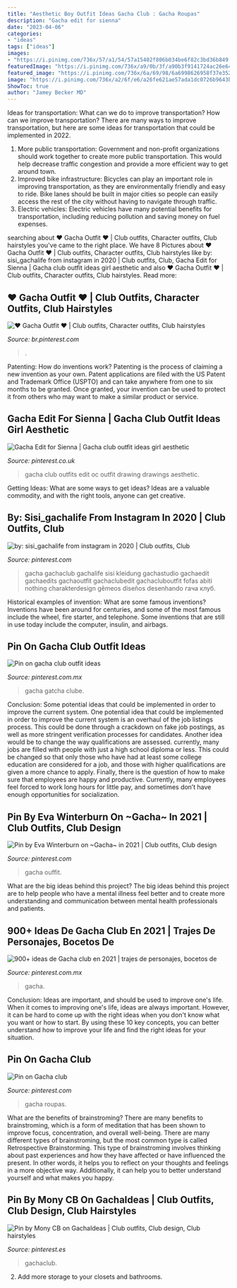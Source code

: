```yaml
---
title: "Aesthetic Boy Outfit Ideas Gacha Club : Gacha Roupas"
description: "Gacha edit for sienna"
date: "2023-04-06"
categories:
- "ideas"
tags: ["ideas"]
images:
- "https://i.pinimg.com/736x/57/a1/54/57a15402f806b034be6f82c3bd36b849.jpg"
featuredImage: "https://i.pinimg.com/736x/a9/0b/3f/a90b3f9141724ac26e6431d24f6390f2.jpg"
featured_image: "https://i.pinimg.com/736x/6a/69/98/6a6998626958f37e352bad76082f73f5.jpg"
image: "https://i.pinimg.com/736x/a2/6f/e6/a26fe621ae57ada1dc0726b9643b6695.jpg"
ShowToc: true
author: "Jamey Becker MD"
---
```



Ideas for transportation: What can we do to improve transportation?
How can we improve transportation? 
There are many ways to improve transportation, but here are some ideas for transportation that could be implemented in 2022.

1. More public transportation: Government and non-profit organizations should work together to create more public transportation. This would help decrease traffic congestion and provide a more efficient way to get around town.
2. Improved bike infrastructure: Bicycles can play an important role in improving transportation, as they are environmentally friendly and easy to ride. Bike lanes should be built in major cities so people can easily access the rest of the city without having to navigate through traffic. 
3. Electric vehicles: Electric vehicles have many potential benefits for transportation, including reducing pollution and saving money on fuel expenses.

	

		
searching about ♥ Gacha Outfit ♥ | Club outfits, Character outfits, Club hairstyles you've came to the right place. We have 8 Pictures about ♥ Gacha Outfit ♥ | Club outfits, Character outfits, Club hairstyles like by: sisi_gachalife from instagram in 2020 | Club outfits, Club, Gacha Edit for Sienna | Gacha club outfit ideas girl aesthetic and also ♥ Gacha Outfit ♥ | Club outfits, Character outfits, Club hairstyles. Read more:
		
    
## ♥ Gacha Outfit ♥ | Club Outfits, Character Outfits, Club Hairstyles

<img loading=lazy src="https://i.pinimg.com/736x/57/a1/54/57a15402f806b034be6f82c3bd36b849.jpg" onerror="this.onerror=null;this.src='https://tse3.mm.bing.net/th?id=OIP.z6QNmBlnVcs4W_zPNopuUwHaKY&amp;pid=15.1';" alt="♥ Gacha Outfit ♥ | Club outfits, Character outfits, Club hairstyles">

_Source: br.pinterest.com_

>. 

	

Patenting: How do inventions work?
Patenting is the process of claiming a new invention as your own. Patent applications are filed with the US Patent and Trademark Office (USPTO) and can take anywhere from one to six months to be granted. Once granted, your invention can be used to protect it from others who may want to make a similar product or service.

    
## Gacha Edit For Sienna | Gacha Club Outfit Ideas Girl Aesthetic

<img loading=lazy src="https://i.pinimg.com/736x/40/53/93/4053931ee56e55e9d0f467392b6837d6.jpg" onerror="this.onerror=null;this.src='https://tse1.mm.bing.net/th?id=OIP.bYzIzPNJgIOrRbz6kR4UwQHaHa&amp;pid=15.1';" alt="Gacha Edit for Sienna | Gacha club outfit ideas girl aesthetic">

_Source: pinterest.co.uk_

>gacha club outfits edit oc outfit drawing drawings aesthetic. 

	

Getting Ideas: What are some ways to get ideas?
Ideas are a valuable commodity, and with the right tools, anyone can get creative.

    
## By: Sisi_gachalife From Instagram In 2020 | Club Outfits, Club

<img loading=lazy src="https://i.pinimg.com/736x/1e/5c/91/1e5c919aea2b326a63aba8147ac84de8.jpg" onerror="this.onerror=null;this.src='https://tse1.mm.bing.net/th?id=OIP.Egn7wi7AvCD6KogulZ_ynAHaHa&amp;pid=15.1';" alt="by: sisi_gachalife from instagram in 2020 | Club outfits, Club">

_Source: pinterest.com_

>gacha gachaclub gachalife sisi kleidung gachastudio gachaedit gachaedits gachaoutfit gachaclubedit gachacluboutfit fofas abiti nothing charakterdesign gêmeos diseños desenhando гача клуб. 

	

Historical examples of invention: What are some famous inventions?
Inventions have been around for centuries, and some of the most famous include the wheel, fire starter, and telephone. Some inventions that are still in use today include the computer, insulin, and airbags.

    
## Pin On Gacha Club Outfit Ideas

<img loading=lazy src="https://i.pinimg.com/736x/a9/0b/3f/a90b3f9141724ac26e6431d24f6390f2.jpg" onerror="this.onerror=null;this.src='https://tse2.mm.bing.net/th?id=OIP.Gdg4lRm66CVP7x1gJ8--6gHaJX&amp;pid=15.1';" alt="Pin on gacha club outfit ideas">

_Source: pinterest.com.mx_

>gacha gatcha clube. 

	

Conclusion: Some potential ideas that could be implemented in order to improve the current system.
One potential idea that could be implemented in order to improve the current system is an overhaul of the job listings process. This could be done through a crackdown on fake job postings, as well as more stringent verification processes for candidates. Another idea would be to change the way qualifications are assessed. currently, many jobs are filled with people with just a high school diploma or less. This could be changed so that only those who have had at least some college education are considered for a job, and those with higher qualifications are given a more chance to apply. Finally, there is the question of how to make sure that employees are happy and productive. Currently, many employees feel forced to work long hours for little pay, and sometimes don’t have enough opportunities for socialization.

    
## Pin By Eva Winterburn On ~Gacha~ In 2021 | Club Outfits, Club Design

<img loading=lazy src="https://i.pinimg.com/736x/a2/6f/e6/a26fe621ae57ada1dc0726b9643b6695.jpg" onerror="this.onerror=null;this.src='https://tse1.mm.bing.net/th?id=OIP.YHLZWe735bNjvxxBDRWYVQHaHa&amp;pid=15.1';" alt="Pin by Eva Winterburn on ~Gacha~ in 2021 | Club outfits, Club design">

_Source: pinterest.com_

>gacha ouffit. 

	

What are the big ideas behind this project?
The big ideas behind this project are to help people who have a mental illness feel better and to create more understanding and communication between mental health professionals and patients.

    
## 900+ Ideas De Gacha Club En 2021 | Trajes De Personajes, Bocetos De

<img loading=lazy src="https://i.pinimg.com/474x/e3/ae/cd/e3aecdd3f126b18920e49440f08bcb31.jpg" onerror="this.onerror=null;this.src='https://tse2.mm.bing.net/th?id=OIP.eAG3qTmC8FncBEqafb04pQAAAA&amp;pid=15.1';" alt="900+ ideas de Gacha club en 2021 | trajes de personajes, bocetos de">

_Source: pinterest.com.mx_

>gacha. 

	

Conclusion: Ideas are important, and should be used to improve one's life.
When it comes to improving one's life, ideas are always important. However, it can be hard to come up with the right ideas when you don't know what you want or how to start. By using these 10 key concepts, you can better understand how to improve your life and find the right ideas for your situation.

    
## Pin On Gacha Club

<img loading=lazy src="https://i.pinimg.com/736x/a4/df/81/a4df8138c4e02f6c543bce87db1fddf4.jpg" onerror="this.onerror=null;this.src='https://tse1.mm.bing.net/th?id=OIP.zCMxm7E2GF88A50IzlljwQHaNA&amp;pid=15.1';" alt="Pin on Gacha club">

_Source: pinterest.com_

>gacha roupas. 

	

What are the benefits of brainstroming?
There are many benefits to brainstroming, which is a form of meditation that has been shown to improve focus, concentration, and overall well-being. There are many different types of brainstroming, but the most common type is called Retrospective Brainstorming. This type of brainstroming involves thinking about past experiences and how they have affected or have influenced the present. In other words, it helps you to reflect on your thoughts and feelings in a more objective way. Additionally, it can help you to better understand yourself and what makes you happy.

    
## Pin By Mony CB On GachaIdeas | Club Outfits, Club Design, Club Hairstyles

<img loading=lazy src="https://i.pinimg.com/736x/6a/69/98/6a6998626958f37e352bad76082f73f5.jpg" onerror="this.onerror=null;this.src='https://tse4.mm.bing.net/th?id=OIP.TBiq25FjQ1rI7vVT54prJQHaHa&amp;pid=15.1';" alt="Pin by Mony CB on GachaIdeas | Club outfits, Club design, Club hairstyles">

_Source: pinterest.es_

>gachaclub. 

	

2. Add more storage to your closets and bathrooms.

